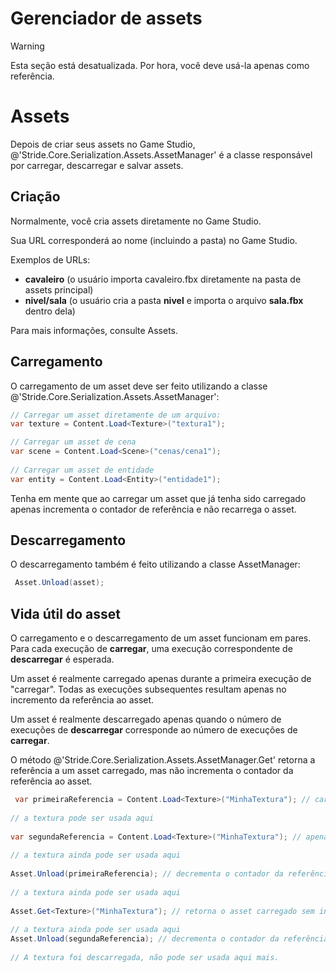# Gerenciador de assets

> [!Warning]
> Esta seção está desatualizada. Por hora, você deve usá-la apenas como referência.

# Assets

Depois de criar seus assets no Game Studio, @'Stride.Core.Serialization.Assets.AssetManager' é a classe responsável por carregar, descarregar e salvar assets.

## Criação

Normalmente, você cria assets diretamente no Game Studio.

Sua URL corresponderá ao nome (incluindo a pasta) no Game Studio.

Exemplos de URLs:

- **cavaleiro** (o usuário importa cavaleiro.fbx diretamente na pasta de assets principal)
- **nivel/sala** (o usuário cria a pasta **nivel** e importa o arquivo **sala.fbx** dentro dela)

Para mais informações, consulte <g id="1">Assets</g></g>.

## Carregamento

O carregamento de um asset deve ser feito utilizando a classe @'Stride.Core.Serialization.Assets.AssetManager':

```cs
// Carregar um asset diretamente de um arquivo:
var texture = Content.Load<Texture>("textura1");

// Carregar um asset de cena
var scene = Content.Load<Scene>("cenas/cena1");
 
// Carregar um asset de entidade
var entity = Content.Load<Entity>("entidade1");
```

Tenha em mente que ao carregar um asset que já tenha sido carregado apenas incrementa o contador de referência e não recarrega o asset.

## Descarregamento

O descarregamento também é feito utilizando a classe AssetManager:

```cs
 Asset.Unload(asset);
```


## Vida útil do asset

O carregamento e o descarregamento de um asset funcionam em pares. Para cada execução de **carregar**, uma execução correspondente de **descarregar** é esperada.

Um asset é realmente carregado apenas durante a primeira execução de "carregar". Todas as execuções subsequentes resultam apenas no incremento da referência ao asset.

Um asset é realmente descarregado apenas quando o número de execuções de **descarregar** corresponde ao número de execuções de **carregar**.

O método @'Stride.Core.Serialization.Assets.AssetManager.Get' retorna a referência a um asset carregado, mas não incrementa o contador da referência ao asset.

```cs
 var primeiraReferencia = Content.Load<Texture>("MinhaTextura"); // carrega o asset e incrementa o contador da referência (contagem da referência = 1)
 
// a textura pode ser usada aqui
 
var segundaReferencia = Content.Load<Texture>("MinhaTextura"); // apenas incrementa o contador da referência (contagem da referência = 2)
 
// a textura ainda pode ser usada aqui
 
Asset.Unload(primeiraReferencia); // decrementa o contador da referência (contagem da referência = 1)
 
// a textura ainda pode ser usada aqui
 
Asset.Get<Texture>("MinhaTextura"); // retorna o asset carregado sem incrementar o contador da referência (contagem da referência = 1)
 
// a textura ainda pode ser usada aqui
Asset.Unload(segundaReferencia); // decrementa o contador da referência e descarrega o ativo (contagem de referência = 0)
 
// A textura foi descarregada, não pode ser usada aqui mais.
```


